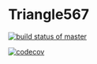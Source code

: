 # Triangle567
[![build status of master](https://travis-ci.org/kxue4/Triangle567.svg?branch=master)](https://travis-ci.org/kxue4/Triangle567)

[![codecov](https://codecov.io/gh/kxue4/Triangle567/branch/master/graph/badge.svg)](https://codecov.io/gh/kxue4/Triangle567)
